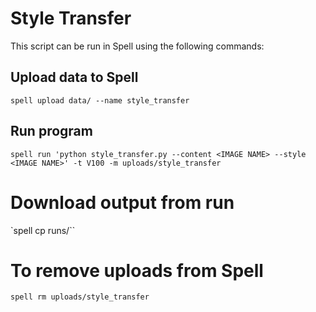 # Style Transfer

This script can be run in Spell using the following commands:

## Upload data to Spell
`spell upload data/ --name style_transfer`

## Run program
`spell run 'python style_transfer.py --content <IMAGE NAME> --style <IMAGE NAME>' -t V100 -m uploads/style_transfer`

# Download output from run
`spell cp runs/<run number>``

# To remove uploads from Spell
`spell rm uploads/style_transfer`
